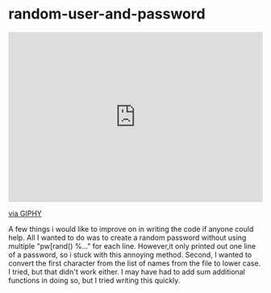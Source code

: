 # random-user-and-password

<div style="width:100%;height:0;padding-bottom:67%;position:relative;"><iframe src="https://giphy.com/embed/KEYT2fJZpebvxOupUp" width="100%" height="100%" style="position:absolute" frameBorder="0" class="giphy-embed" allowFullScreen></iframe></div><p><a href="https://giphy.com/gifs/KEYT2fJZpebvxOupUp">via GIPHY</a></p>

A few things i would like to improve on in writing the code if anyone could help. All I wanted to do was to create a random password without using multiple "pw[rand() %..." for each line. However,it only printed out one line of a password, so i stuck with this annoying method. Second, I wanted to convert the first character from the list of names from the file to lower case. I tried, but that didn't work either. I may have had to add sum additional functions in doing so, but I tried writing this quickly. 
